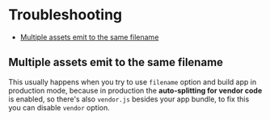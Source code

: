# Troubleshooting

<!-- toc -->

- [Multiple assets emit to the same filename](#multiple-assets-emit-to-the-same-filename)

<!-- tocstop -->

## Multiple assets emit to the same filename

This usually happens when you try to use `filename` option and build app in production mode, because in production the **auto-splitting for vendor code** is enabled, so there's also `vendor.js` besides your app bundle, to fix this you can disable `vendor` option.
